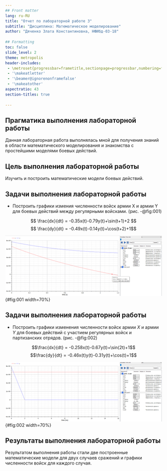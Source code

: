 ```yaml
---
## Front matter
lang: ru-RU
title: "Отчет по лабораторной работе 3"
subtitle: "Дисциплина: Математическое моделирование"
author: "Дяченко Злата Константиновна, НФИбд-03-18"

## Formatting
toc: false
slide_level: 2
theme: metropolis
header-includes:
 - \metroset{progressbar=frametitle,sectionpage=progressbar,numbering=fraction}
 - '\makeatletter'
 - '\beamer@ignorenonframefalse'
 - '\makeatother'
aspectratio: 43
section-titles: true

---
```


## Прагматика выполнения лабораторной работы

 Данная лабораторная работа выполнялась мной для получения знаний в области математического моделирования и знакомства с простейшими моделями боевых действий.

## Цель выполнения лабораторной работы

Изучить и построить математические модели боевых действий.

## Задачи выполнения лабораторной работы

- Построить графики измения численности войск армии X и армии Y для боевых действий между регулярными войсками. (рис. -@fig:001)

$$ \frac{dx}{dt} =  -0.35x(t)-0.79y(t)+\sin(t+1)+2 $$
$$ \frac{dy}{dt} =  -0.49x(t)-0.14y(t)+\cos(t+2)+1$$

![Графики изменения численности войск армий в процессе боевых действий при условии участия только регулярных войск (с подкреплением)](image/mod1g.png){#fig:001 width=70%}

## Задачи выполнения лабораторной работы

- Построить графики изменения численности войск армии *X* и армии *Y* для боевых действий с участием регулярных войск и партизанских отрядов. (рис. -@fig:002)

$$\frac{dx}{dt} =  -0.258x(t)-0.67y(t)+\sin(2t)+1$$
$$\frac{dy}{dt} =  -0.46x(t)y(t)-0.31y(t)+\cos(t)+1$$

![Графики изменения численности войск армий](image/mod2g.png){#fig:002 width=70%}


## Результаты выполнения лабораторной работы

Результатом выполнения работы стали две построенные математические модели для двух случаев сражений и графики численности войск для каждого случая.
